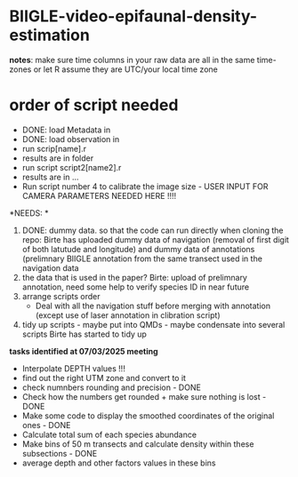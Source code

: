 # BIIGLE-video-epifaunal-density-estimation

**notes**: make sure time columns in your raw data are all in the same time-zones or let R assume they are UTC/your local time zone

# order of script needed 
- DONE: load Metadata in
- DONE: load observation in
- run scrip[name].r
- results are in folder
- run script script2[name2].r
- results are in ...
- Run script number 4 to calibrate the image size - USER INPUT FOR CAMERA PARAMETERS NEEDED HERE !!!! 


*NEEDS: *
1) DONE: dummy data. so that the code can run directly when cloning the repo: Birte has uploaded dummy data of navigation (removal of first digit of both latutude and longitude) and dummy data of annotations (prelimnary BIIGLE annotation from the same transect used in the navigation data 
2) the data that is used in the paper? Birte: upload of prelimnary annotation, need some help to verify species ID in near future
3) arrange scripts order 
    - Deal with all the navigation stuff before merging with annotation (except use of laser annotation in clibration script)
4) tidy up scripts - maybe put into QMDs - maybe condensate into several scripts Birte has started to tidy up 

**tasks identified at 07/03/2025 meeting**
- Interpolate DEPTH values !!! 
- find out the right UTM zone and convert to it
- check numnbers rounding and precision - DONE
- Check how the numbers get rounded + make sure nothing is lost  - DONE
- Make some code to display the smoothed coordinates of the original ones - DONE
- Calculate total sum of each species abundance 
- Make bins of 50 m transects and calculate density within these subsections - DONE
- average depth and other factors values in these bins 

